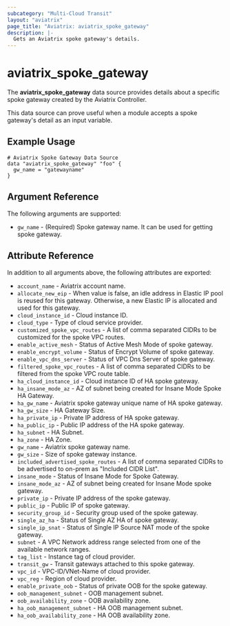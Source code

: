 ```yaml
---
subcategory: "Multi-Cloud Transit"
layout: "aviatrix"
page_title: "Aviatrix: aviatrix_spoke_gateway"
description: |-
  Gets an Aviatrix spoke gateway's details.
---
```


# aviatrix_spoke_gateway

The **aviatrix_spoke_gateway** data source provides details about a specific spoke gateway created by the Aviatrix Controller.

This data source can prove useful when a module accepts a spoke gateway's detail as an input variable.

## Example Usage

```hcl
# Aviatrix Spoke Gateway Data Source
data "aviatrix_spoke_gateway" "foo" {
  gw_name = "gatewayname"
}
```

## Argument Reference

The following arguments are supported:

* `gw_name` - (Required) Spoke gateway name. It can be used for getting spoke gateway.

## Attribute Reference

In addition to all arguments above, the following attributes are exported:

* `account_name` - Aviatrix account name.
* `allocate_new_eip` - When value is false, an idle address in Elastic IP pool is reused for this gateway. Otherwise, a new Elastic IP is allocated and used for this gateway.
* `cloud_instance_id` - Cloud instance ID.
* `cloud_type` - Type of cloud service provider.
* `customized_spoke_vpc_routes` - A list of comma separated CIDRs to be customized for the spoke VPC routes.
* `enable_active_mesh` - Status of Active Mesh Mode of spoke gateway.
* `enable_encrypt_volume` - Status of Encrypt Volume of spoke gateway.
* `enable_vpc_dns_server` - Status of VPC Dns Server of spoke gateway.
* `filtered_spoke_vpc_routes` - A list of comma separated CIDRs to be filtered from the spoke VPC route table.
* `ha_cloud_instance_id` - Cloud instance ID of HA spoke gateway.
* `ha_insane_mode_az` - AZ of subnet being created for Insane Mode Spoke HA Gateway.
* `ha_gw_name` - Aviatrix spoke gateway unique name of HA spoke gateway.
* `ha_gw_size` - HA Gateway Size.
* `ha_private_ip` - Private IP address of HA spoke gateway.
* `ha_public_ip` - Public IP address of the HA spoke gateway.
* `ha_subnet` - HA Subnet.
* `ha_zone` - HA Zone.
* `gw_name` - Aviatrix spoke gateway name.
* `gw_size` - Size of spoke gateway instance.
* `included_advertised_spoke_routes` - A list of comma separated CIDRs to be advertised to on-prem as "Included CIDR List".
* `insane_mode` - Status of Insane Mode for Spoke Gateway.
* `insane_mode_az` - AZ of subnet being created for Insane Mode spoke gateway.
* `private_ip` - Private IP address of the spoke gateway.
* `public_ip` - Public IP of spoke gateway.
* `security_group_id` - Security group used of the spoke gateway.
* `single_az_ha` - Status of Single AZ HA of spoke gateway.
* `single_ip_snat` - Status of Single IP Source NAT mode of the spoke gateway.
* `subnet` - A VPC Network address range selected from one of the available network ranges.
* `tag_list` - Instance tag of cloud provider.
* `transit_gw` - Transit gateways attached to this spoke gateway.
* `vpc_id` - VPC-ID/VNet-Name of cloud provider.
* `vpc_reg` - Region of cloud provider.
* `enable_private_oob` - Status of private OOB for the spoke gateway.
* `oob_management_subnet` - OOB management subnet.
* `oob_availability_zone` - OOB availability zone.
* `ha_oob_management_subnet` - HA OOB management subnet.
* `ha_oob_availability_zone` - HA OOB availability zone.

